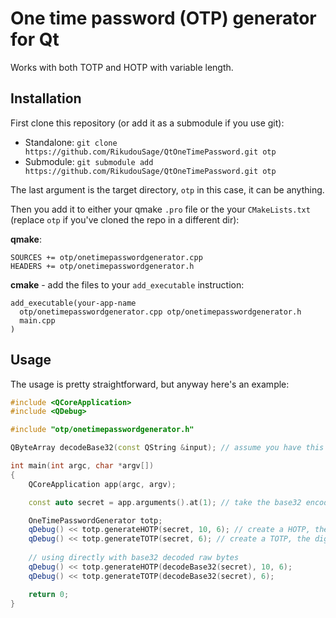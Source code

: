 # One time password (OTP) generator for Qt 

Works with both TOTP and HOTP with variable length.

## Installation

First clone this repository (or add it as a submodule if you use git):

- Standalone: `git clone https://github.com/RikudouSage/QtOneTimePassword.git otp`
- Submodule: `git submodule add https://github.com/RikudouSage/QtOneTimePassword.git otp`

The last argument is the target directory, `otp` in this case, it can be anything.

Then you add it to either your qmake `.pro` file or the your `CMakeLists.txt` (replace `otp` if you've cloned the repo in a different dir):

**qmake**:

```qmake
SOURCES += otp/onetimepasswordgenerator.cpp
HEADERS += otp/onetimepasswordgenerator.h
```

**cmake** - add the files to your `add_executable` instruction:
```CMakeLists
add_executable(your-app-name
  otp/onetimepasswordgenerator.cpp otp/onetimepasswordgenerator.h
  main.cpp
)
```

## Usage

The usage is pretty straightforward, but anyway here's an example:

```c++
#include <QCoreApplication>
#include <QDebug>

#include "otp/onetimepasswordgenerator.h"

QByteArray decodeBase32(const QString &input); // assume you have this function defined somewhere

int main(int argc, char *argv[])
{
    QCoreApplication app(argc, argv);

    const auto secret = app.arguments().at(1); // take the base32 encoded string from the first argument as a secret

    OneTimePasswordGenerator totp;
    qDebug() << totp.generateHOTP(secret, 10, 6); // create a HOTP, the counter is set to 10, the digits count is set to 6
    qDebug() << totp.generateTOTP(secret, 6); // create a TOTP, the digits count is set to 6
    
    // using directly with base32 decoded raw bytes
    qDebug() << totp.generateHOTP(decodeBase32(secret), 10, 6);
    qDebug() << totp.generateTOTP(decodeBase32(secret), 6);

    return 0;
}
```
